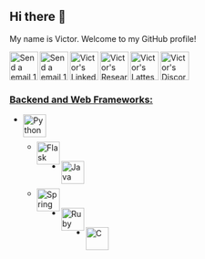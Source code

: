 ## Hi there 👋

My name is Victor. Welcome to my GitHub profile!

<a href="mailto:victor.gimenez@ufabc.edu.br"><img align="left" alt="Send a email 1" width="50px" src="https://toppng.com/uploads/preview/email-send-icon-11549825116mekvlqcvjt.png" />
<a href="mailto:victor.gimenez@gmx.es"><img align="left" alt="Send a email 1" width="50px" src="https://toppng.com/uploads/preview/email-send-icon-11549825116mekvlqcvjt.png" />
<a href="https://www.linkedin.com/in/victor-borghi-gimenez-04466666/"><img align="left" alt="Victor's LinkedIn" width="50px" src="https://upload.wikimedia.org/wikipedia/commons/8/81/LinkedIn_icon.svg" />
<a href="https://www.researchgate.net/profile/Victor-Gimenez-3/"><img align="left" alt="Victor's ResearchGate" width="50px" src="https://upload.wikimedia.org/wikipedia/commons/5/5e/ResearchGate_icon_SVG.svg" />
<a href="http://lattes.cnpq.br/4344720857265863"><img align="left" alt="Victor's Lattes" width="50px" src="https://ufmg.br/thumbor/jKht0gK_EKiWGANsvxCB7ORa9_4=/27x0:396x247/712x474/https://ufmg.br/storage/d/4/9/9/d499bf9074133db295373575066f97e4_15622676670826_972558144.png" />
<a href="https://discord.gg/@VGimenez"><img align="left" alt="Victor's Discord" width="50px" src="https://upload.wikimedia.org/wikipedia/commons/c/c5/Discord_logo_round.svg" />

<br><br><br>

### Backend and Web Frameworks:
<ul>
  <li><a href="https://www.python.org/"><img align="left" title="Python" width="40px" src="https://upload.wikimedia.org/wikipedia/commons/c/c3/Python-logo-notext.svg" /></li>
    <br>
    <ul>
      <li><a href="https://flask.palletsprojects.com/en/3.0.x/"><img align="left" title="Flask" width="40px" src="https://cdn.icon-icons.com/icons2/2389/PNG/512/flask_logo_icon_145276.png" /></li>
    </ul>
  <br>
  <li><a href="https://www.java.com/"><img align="left" title="Java" width="40px" src="https://www.svgrepo.com/show/303388/java-4-logo.svg" /></li>
    <br>
    <ul>
      <li><a href="https://spring.io/"><img align="left" title="Spring" width="40px" src="https://cdn.worldvectorlogo.com/logos/spring-3.svg" /></li>
    </ul>
  <br>
  <li><a href="https://www.ruby-lang.org/"><img align="left" title="Ruby" width="40px" src="https://upload.wikimedia.org/wikipedia/commons/7/73/Ruby_logo.svg" /></li>
  <br>
  <li><img align="left" title="C" width="40px" src="https://upload.wikimedia.org/wikipedia/commons/1/18/C_Programming_Language.svg" /></li>
</ul>






<!--
**VictorGimenez/VictorGimenez** is a ✨ _special_ ✨ repository because its `README.md` (this file) appears on your GitHub profile.

Here are some ideas to get you started:

- 🔭 I’m currently working on ...
- 🌱 I’m currently learning ...
- 👯 I’m looking to collaborate on ...
- 🤔 I’m looking for help with ...
- 💬 Ask me about ...
- 📫 How to reach me: ...
- 😄 Pronouns: ...
- ⚡ Fun fact: ...
-->
